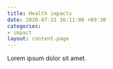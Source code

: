 ```yaml
---
title: Health impacts
date: 2020-07-31 16:11:00 +09:30
categories:
- impact
layout: content-page
---
```


Lorem ipsum dolor sit amet.